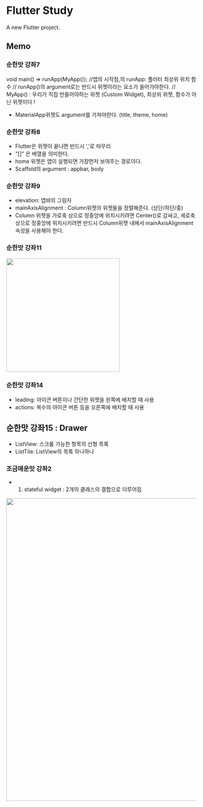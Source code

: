 # Flutter Study

A new Flutter project.



## Memo

### 순한맛 강좌7
void main() => runApp(MyApp()); //앱의 시작점,의  runApp: 플러터 최상위 위치 함수
// runApp()의 argument로는 반드시 위젯이라는 요소가 들어가야한다.
// MyApp() : 우리가 직접 만들어야하는 위젯 (Custom Widget), 최상위 위젯, 함수가 아닌 위젯이다 !
- MaterialApp위젯도 argument를 가져야한다. (title, theme, home)

### 순한맛 강좌8 

- Flutter은 위젯이 끝나면 반드시 ','로 마무리
- "[]" 은 배열을 의미한다. 
- home 위젯은 앱이 실행되면 가장먼저 보여주는 경로이다. 
- Scaffold의 argument : appbar, body 

### 순한맛 강좌9
- elevation: 앱바의 그림자 
- mainAxisAlignment : Column위젯의 위젯들을 정렬해준다. (상단/하단/중)
- Column 위젯을 가로축 상으로 정중앙에 위치시키려면 Center()로 감싸고, 세로축 상으로 정중앙에 위치시키려면 반드시
Column위젯 내에서 mainAxisAlignment 속성을 사용해야 한다. 

### 순한맛 강좌11 

<img src="https://user-images.githubusercontent.com/63465350/139401645-d7415012-35ec-45b3-af42-75a96777984c.png" width="300">

### 순한맛 강좌14 

- leading: 아이콘 버튼이나 간단한 위젯을 왼쪽에 배치할 때 사용
- actions: 복수의 아이콘 버튼 등을 오른쪽에 배치할 때 사용

## 순한맛 강좌15 : Drawer 
- ListView: 스크롤 가능한 항목의 선형 목록 
- ListTile: ListView의 목록 하나하나 



### 조금매운맛 강좌2

- 1.  stateful widget 
: 2개의 클래스의 결합으로 이루어짐 

<img src="https://user-images.githubusercontent.com/63465350/140270085-8edf9136-9790-4939-8ca4-37c60f70937e.jpeg" width="800">

